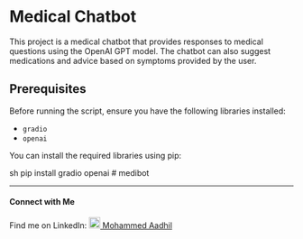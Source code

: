 # Medical Chatbot

This project is a medical chatbot that provides responses to medical questions using the OpenAI GPT model. The chatbot can also suggest medications and advice based on symptoms provided by the user.

## Prerequisites

Before running the script, ensure you have the following libraries installed:

- `gradio`
- `openai`

You can install the required libraries using pip:

sh
pip install gradio openai
#   m e d i b o t 



_____________________________________________________
 




 <h4>Connect with Me</h4>
<p>Find me on LinkedIn: 
    <a href="https://linkedin.com/in/mohammed-aadhil-144245259" target="_blank">
        <img src="https://github.com/user-attachments/assets/a388191c-6399-4689-b05f-8e8fbf565b76" width="20" height="20" alt="LinkedIn Logo">
        Mohammed Aadhil
    </a>
</p>
